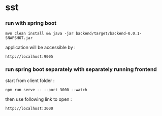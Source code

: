 # sst

### run with spring boot
```
mvn clean install && java -jar backend/target/backend-0.0.1-SNAPSHOT.jar
```
application will be accessible by :
```
http://localhost:9005
```

### run spring boot separately with separately running frontend
start from client folder :
```
npm run serve -- --port 3000 --watch
```
then use following link to open : 
```
http://localhost:3000
```
